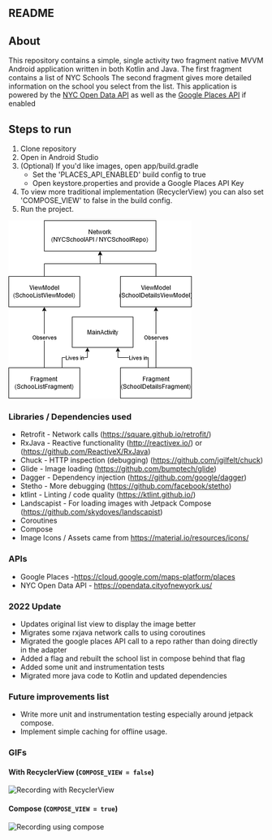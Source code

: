 ## README

## About
This repository contains a simple, single activity two fragment native MVVM Android application
written in both Kotlin and Java.
The first fragment contains a list of NYC Schools
The second fragment gives more detailed information on the school you select from the list.
This application is powered by the [NYC Open Data API](https://opendata.cityofnewyork.us/) as well
as the [Google Places API](https://developers.google.com/maps/documentation/places/web-service/overview) if enabled

## Steps to run
1. Clone repository
2. Open in Android Studio
3. (Optional) If you'd like images, open app/build.gradle
    - Set the 'PLACES_API_ENABLED' build config to true
    - Open keystore.properties and provide a Google Places API Key
5. To view more traditional implementation (RecyclerView) you can also set 'COMPOSE_VIEW' to false in the build config.
4. Run the project.

![Architecture Diagram](NYC_School_Viewer_App.png)

### Libraries / Dependencies used
* Retrofit - Network calls (https://square.github.io/retrofit/)
* RxJava - Reactive functionality (http://reactivex.io/) or (https://github.com/ReactiveX/RxJava)
* Chuck - HTTP inspection (debugging) (https://github.com/jgilfelt/chuck)
* Glide - Image loading (https://github.com/bumptech/glide)
* Dagger - Dependency injection (https://github.com/google/dagger)
* Stetho - More debugging (https://github.com/facebook/stetho)
* ktlint - Linting / code quality (https://ktlint.github.io/)
* Landscapist - For loading images with Jetpack Compose (https://github.com/skydoves/landscapist)
* Coroutines
* Compose
* Image Icons / Assets came from https://material.io/resources/icons/

### APIs
* Google Places -https://cloud.google.com/maps-platform/places
* NYC Open Data API - https://opendata.cityofnewyork.us/

### 2022 Update
* Updates original list view to display the image better
* Migrates some rxjava network calls to using coroutines
* Migrated the google places API call to a repo rather than doing directly in the adapter
* Added a flag and rebuilt the school list in compose behind that flag
* Added some unit and instrumentation tests
* Migrated more java code to Kotlin and updated dependencies

### Future improvements list
- Write more unit and instrumentation testing especially around jetpack compose.
- Implement simple caching for offline usage.

### GIFs
#### With RecyclerView (`COMPOSE_VIEW = false`)
![Recording with RecyclerView](NYC_Schools_List_RecyclerView.gif)

#### Compose (`COMPOSE_VIEW = true`)
![Recording using compose](NYC_Schools_List_Compose.gif)
